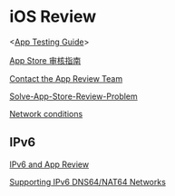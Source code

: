 <!-- #ios-review -->
# iOS Review

<[App Testing Guide](https://developer.apple.com/library/archive/technotes/tn2431/_index.html)>

[App Store 审核指南](https://developer.apple.com/cn/app-store/review/guidelines/)

[Contact the App Review Team](https://developer.apple.com/contact/app-store/)

[Solve-App-Store-Review-Problem](https://github.com/wg689/Solve-App-Store-Review-Problem)

[Network conditions](https://developer.apple.com/library/archive/technotes/tn2431/_index.html#//apple_ref/doc/uid/DTS40017497-CH1-NET)

<!-- #ios-ipv6 -->
## IPv6

[IPv6 and App Review](https://forums.developer.apple.com/message/147579)

[Supporting IPv6 DNS64/NAT64 Networks](https://developer.apple.com/library/archive/documentation/NetworkingInternetWeb/Conceptual/NetworkingOverview/UnderstandingandPreparingfortheIPv6Transition/UnderstandingandPreparingfortheIPv6Transition.html)
